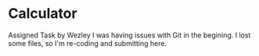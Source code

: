# Calculator
Assigned Task by Wezley
I was having issues with Git in the begining. I lost some files, so I'm re-coding and submitting here.
